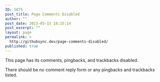```yaml
---
ID: 1075
post_title: Page Comments Disabled
author: ""
post_date: 2013-03-15 18:15:14
post_excerpt: ""
layout: page
permalink: >
  http://githubsync.dev/page-comments-disabled/
published: true
---
```

This page has its comments, pingbacks, and trackbacks disabled.

There should be no comment reply form or any pingbacks and trackbacks listed.